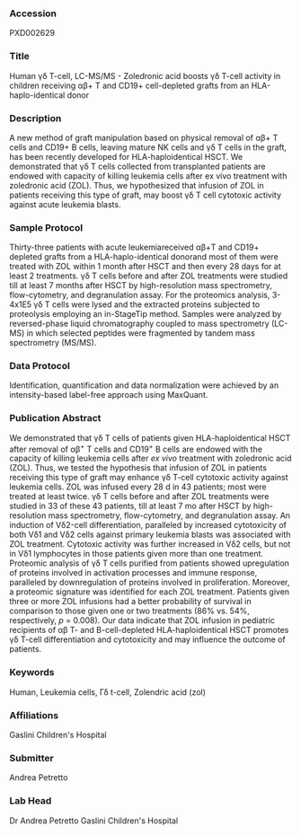 ### Accession
PXD002629

### Title
Human γδ T-cell, LC-MS/MS -  Zoledronic acid boosts γδ T-cell activity in children receiving αβ+ T and CD19+ cell-depleted grafts from an HLA-haplo-identical donor

### Description
A new method of graft manipulation based on physical removal of αβ+ T cells and CD19+ B cells, leaving mature NK cells and γδ T cells in the graft, has been recently developed for HLA-haploidentical HSCT. We demonstrated that γδ T cells collected from transplanted patients are endowed with capacity of killing leukemia cells after ex vivo treatment with zoledronic acid (ZOL). Thus, we hypothesized that infusion of ZOL in patients receiving this type of graft, may boost γδ T cell cytotoxic activity against acute leukemia blasts.

### Sample Protocol
Thirty-three patients with acute leukemiareceived αβ+T and CD19+ depleted grafts from a HLA-haplo-identical donorand most of them were treated with ZOL within 1 month after HSCT and then every 28 days for at least 2 treatments. γδ T cells before and after ZOL treatments were studied till at least 7 months after HSCT by high-resolution mass spectrometry, flow-cytometry, and degranulation assay. For the proteomics analysis, 3-4x1E5 γδ T cells were lysed and the extracted proteins subjected to proteolysis employing an in-StageTip method. Samples were analyzed by reversed-phase liquid chromatography coupled to mass spectrometry (LC-MS) in which selected peptides were fragmented by tandem mass spectrometry (MS/MS).

### Data Protocol
Identification, quantification and data normalization were achieved by an intensity-based label-free approach using MaxQuant.

### Publication Abstract
We demonstrated that &#x3b3;&#x3b4; T cells of patients given HLA-haploidentical HSCT after removal of &#x3b1;&#x3b2;<sup>+</sup> T cells and CD19<sup>+</sup> B cells are endowed with the capacity of killing leukemia cells after <i>ex vivo</i> treatment with zoledronic acid (ZOL). Thus, we tested the hypothesis that infusion of ZOL in patients receiving this type of graft may enhance &#x3b3;&#x3b4; T-cell cytotoxic activity against leukemia cells. ZOL was infused every 28 d in 43 patients; most were treated at least twice. &#x3b3;&#x3b4; T cells before and after ZOL treatments were studied in 33 of these 43 patients, till at least 7 mo after HSCT by high-resolution mass spectrometry, flow-cytometry, and degranulation assay. An induction of V&#x3b4;2-cell differentiation, paralleled by increased cytotoxicity of both V&#x3b4;1 and V&#x3b4;2 cells against primary leukemia blasts was associated with ZOL treatment. Cytotoxic activity was further increased in V&#x3b4;2 cells, but not in V&#x3b4;1 lymphocytes in those patients given more than one treatment. Proteomic analysis of &#x3b3;&#x3b4; T cells purified from patients showed upregulation of proteins involved in activation processes and immune response, paralleled by downregulation of proteins involved in proliferation. Moreover, a proteomic signature was identified for each ZOL treatment. Patients given three or more ZOL infusions had a better probability of survival in comparison to those given one or two treatments (86% vs. 54%, respectively, <i>p</i> = 0.008). Our data indicate that ZOL infusion in pediatric recipients of &#x3b1;&#x3b2; T- and B-cell-depleted HLA-haploidentical HSCT promotes &#x3b3;&#x3b4; T-cell differentiation and cytotoxicity and may influence the outcome of patients.

### Keywords
Human, Leukemia cells, Γδ t-cell, Zolendric acid (zol)

### Affiliations
Gaslini Children's Hospital

### Submitter
Andrea Petretto

### Lab Head
Dr Andrea Petretto
Gaslini Children's Hospital


